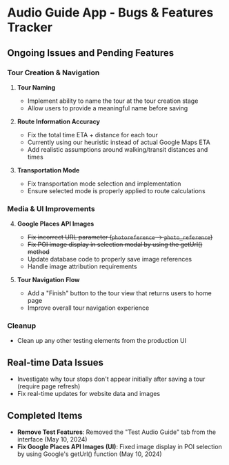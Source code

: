 # Audio Guide App - Bugs & Features Tracker

## Ongoing Issues and Pending Features

### Tour Creation & Navigation
1. **Tour Naming** 
   - Implement ability to name the tour at the tour creation stage
   - Allow users to provide a meaningful name before saving

2. **Route Information Accuracy**
   - Fix the total time ETA + distance for each tour
   - Currently using our heuristic instead of actual Google Maps ETA
   - Add realistic assumptions around walking/transit distances and times

3. **Transportation Mode**
   - Fix transportation mode selection and implementation
   - Ensure selected mode is properly applied to route calculations

### Media & UI Improvements
4. **Google Places API Images**
   - ~~Fix incorrect URL parameter (`photoreference` -> `photo_reference`)~~
   - ~~Fix POI image display in selection modal by using the getUrl() method~~
   - Update database code to properly save image references
   - Handle image attribution requirements

5. **Tour Navigation Flow**
   - Add a "Finish" button to the tour view that returns users to home page
   - Improve overall tour navigation experience

### Cleanup
   - Clean up any other testing elements from the production UI

## Real-time Data Issues
- Investigate why tour stops don't appear initially after saving a tour (require page refresh)
- Fix real-time updates for website data and images

## Completed Items
- **Remove Test Features**: Removed the "Test Audio Guide" tab from the interface (May 10, 2024)
- **Fix Google Places API Images (UI)**: Fixed image display in POI selection by using Google's getUrl() function (May 10, 2024) 